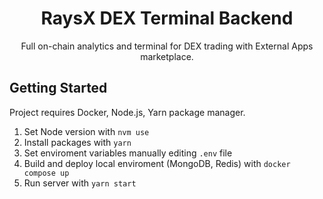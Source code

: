 <h1 align="center">RaysX DEX Terminal Backend</h1>
<p align="center">Full on-chain analytics and terminal for DEX trading with External Apps marketplace.</p>

## Getting Started

Project requires Docker, Node.js, Yarn package manager.

1. Set Node version with `nvm use`
2. Install packages with `yarn`
3. Set enviroment variables manually editing `.env` file
4. Build and deploy local enviroment (MongoDB, Redis) with `docker compose up`
5. Run server with `yarn start`
